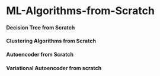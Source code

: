 # ML-Algorithms-from-Scratch

#### Decision Tree from Scratch
#### Clustering Algorithms from Scratch
#### Autoencoder from Scratch
#### Variational Autoencoder from scratch
